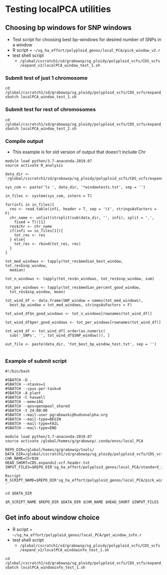 # Testing localPCA utilities

## Choosing bp windows for SNP windows
* Test script for choosing best bp-windows for desired number of SNPs in a window
* R script = `~/sg_ha_effort/polyploid_genos/local_PCA/pick_window_v2.r`
* test shell script
  * `/global/cscratch1/sd/grabowsp/sg_ploidy/polyploid_vcfs/CDS_vcfs/expand_v2/localPCA_window_test_1.sh`
### Submit test of just 1 chromosome
```
cd /global/cscratch1/sd/grabowsp/sg_ploidy/polyploid_vcfs/CDS_vcfs/expand_v2
sbatch localPCA_window_test_1.sh
```
### Submit test for rest of chromosomes
```
cd /global/cscratch1/sd/grabowsp/sg_ploidy/polyploid_vcfs/CDS_vcfs/expand_v2
sbatch localPCA_window_test_2.sh

```
### Compile output
* This example is for old version of output that doesn't include Chr
```
module load python/3.7-anaconda-2019.07
source activate R_analysis

data_dir <- '/global/cscratch1/sd/grabowsp/sg_ploidy/polyploid_vcfs/CDS_vcfs/expand_v2/'

sys_com <- paste('ls ', data_dir, '*windowtests.txt', sep = '')

in_files <- system(sys_com, intern = T)

for(infi in in_files){
  res <- read.table(infi, header = T, sep = '\t', stringsAsFactors = F)
  chr_name <- unlist(strsplit(sub(data_dir, '', infi), split = '.', 
    fixed = T))[1]
  res$chr <- chr_name
  if(infi == in_files[1]){
    tot_res <- res
  } else{
    tot_res <- rbind(tot_res, res)
  }
}

tot_med_windows <- tapply(tot_res$median_best_window, tot_res$snp_window, 
  median)

tot_n_windows <- tapply(tot_res$n_windows, tot_res$snp_window, sum)

tot_per_windows <- tapply(tot_res$median_percent_good_window, 
  tot_res$snp_window, mean)

tot_wind_df <- data.frame(SNP_window = names(tot_med_windows), 
  best_bp_window = tot_med_windows, stringsAsFactors = F)

tot_wind_df$n_good_windows <- tot_n_windows[rownames(tot_wind_df)]

tot_wind_df$per_good_windows <- tot_per_windows[rownames(tot_wind_df)]

tot_wind_df <- tot_wind_df[ order(as.numeric(
  sub('_SNPs', '', tot_wind_df$SNP_window))), ]

out_file <- paste(data_dir, 'tot_best_bp_window_test.txt', sep = '')


```




### Example of submit script
```
#!/bin/bash

#SBATCH -D .
#SBATCH --ntasks=1
#SBATCH --cpus-per-task=4
#SBATCH -A plant
#SBATCH -C haswell
#SBATCH --mem=16G
#SBATCH --qos=genepool_shared
#SBATCH -t 24:00:00
#SBATCH --mail-user pgrabowski@hudsonalpha.org
#SBATCH --mail-type=BEGIN
#SBATCH --mail-type=FAIL
#SBATCH --mail-type=END

module load python/3.7-anaconda-2019.07
source activate /global/homes/g/grabowsp/.conda/envs/local_PCA

REPO_DIR=/global/homes/g/grabowsp/tools/
DATA_DIR=/global/cscratch1/sd/grabowsp/sg_ploidy/polyploid_vcfs/CDS_vcfs/expand_v2/
CHR_NAME=Chr01K
HEAD_SHORT=CDS.expandv2.vcf.header.txt
INPUT_FILES=$REPO_DIR'sg_ha_effort/polyploid_genos/local_PCA/standard_input_files.r'

Rscript R_SCRIPT_NAME=$REPO_DIR'sg_ha_effort/polyploid_genos/local_PCA/pick_window_v2.r '

cd $DATA_DIR

$R_SCRIPT_NAME $REPO_DIR $DATA_DIR $CHR_NAME $HEAD_SHORT $INPUT_FILES
```

## Get info about window choice
* R script = `~/sg_ha_effort/polyploid_genos/local_PCA/get_window_info.r`
* test shell script
  * `/global/cscratch1/sd/grabowsp/sg_ploidy/polyploid_vcfs/CDS_vcfs/expand_v2/localPCA_windowinfo_test_1.sh`
```
cd /global/cscratch1/sd/grabowsp/sg_ploidy/polyploid_vcfs/CDS_vcfs/expand_v2/
sbatch localPCA_windowinfo_test_1.sh
```


